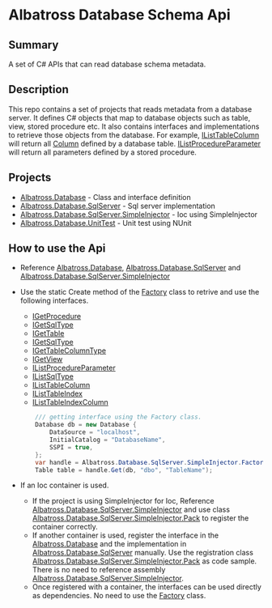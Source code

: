 # Albatross Database Schema Api

## Summary
A set of C# APIs that can read database schema metadata.

## Description
This repo contains a set of projects that reads metadata from a database server.  It defines C# objects that map to database objects such as table, view, stored procedure etc.  It also contains interfaces and implementations to retrieve those objects from the database.  For example, [IListTableColumn](xref:Albatross.Database.IListTableColumn) will return all [Column](xref:Albatross.Database.Column) defined by a database table.  [IListProcedureParameter](xref:Albatross.Database.IListProcedureParameter) will return all parameters defined by a stored procedure.

## Projects
* [Albatross.Database](xref:Albatross.Database) - Class and interface definition
* [Albatross.Database.SqlServer](xref:Albatross.Database.SqlServer) - Sql server implementation
* [Albatross.Database.SqlServer.SimpleInjector](xref:Albatross.Database.SqlServer.SimpleInjector) - Ioc using SimpleInjector
* [Albatross.Database.UnitTest](xref:Albatross.Database.UnitTest) - Unit test using NUnit

## How to use the Api
* Reference [Albatross.Database](xref:Albatross.Database), [Albatross.Database.SqlServer](xref:Albatross.Database.SqlServer) and [Albatross.Database.SqlServer.SimpleInjector](xref:Albatross.Database.SqlServer.SimpleInjector)
* Use the static Create method of the [Factory](xref:Albatross.Database.SqlServer.SimpleInjector.Factory) class to retrive and use the following interfaces.
	* [IGetProcedure](xref:Albatross.Database.IGetProcedure)
	* [IGetSqlType](xref:Albatross.Database.IGetSqlType)
	* [IGetTable](xref:Albatross.Database.IGetTable)
	* [IGetSqlType](xref:Albatross.Database.IGetSqlType)
	* [IGetTableColumnType](xref:Albatross.Database.IGetTableColumnType)
	* [IGetView](xref:Albatross.Database.IGetView)
	* [IListProcedureParameter](xref:Albatross.Database.IListProcedureParameter)
	* [IListSqlType](xref:Albatross.Database.IListSqlType)
	* [IListTableColumn](xref:Albatross.Database.IListTableColumn)
	* [IListTableIndex](xref:Albatross.Database.IListTableIndex)
	* [IListTableIndexColumn](xref:Albatross.Database.IListTableIndexColumn)
	
	```csharp
		/// getting interface using the Factory class.
		Database db = new Database {
			DataSource = "localhost",
			InitialCatalog = "DatabaseName",
			SSPI = true,
		};
		var handle = Albatross.Database.SqlServer.SimpleInjector.Factory.Create<Albatross.Database.IGetTable>();
		Table table = handle.Get(db, "dbo", "TableName");
	```
* If an Ioc container is used.
	* If the project is using SimpleInjector for Ioc, Reference [Albatross.Database.SqlServer.SimpleInjector](xref:Albatross.Database.SqlServer.SimpleInjector) and use class [Albatross.Database.SqlServer.SimpleInjector.Pack](xref:Albatross.Database.SqlServer.SimpleInjector.Pack) to register the container correctly.
	* If another container is used, register the interface in the [Albatross.Database](xref:Albatross.Database) and the implementation in [Albatross.Database.SqlServer](xref:Albatross.Database.SqlServer) manually.  Use the registration class [Albatross.Database.SqlServer.SimpleInjector.Pack](xref:Albatross.Database.SqlServer.SimpleInjector.Pack) as code sample.  There is no need to reference assembly [Albatross.Database.SqlServer.SimpleInjector](xref:Albatross.Database.SqlServer.SimpleInjector).
	* Once registered with a container, the interfaces can be used directly as dependencies.  No need to use the [Factory](xref:Albatross.Database.SqlServer.SimpleInjector.Factory) class.